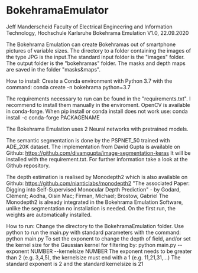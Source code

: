 # BokehramaEmulator
Jeff Manderscheid
Faculty of Electrical Engineering and Information Technology, Hochschule Karlsruhe
Bokehrama Emulation V1.0, 22.09.2020

The Bokehrama Emulation can create Bokehramas out of smartphone pictures of variable sizes. The directory to a folder containing the images of the type JPG is the input.The standard input folder is the "images" folder. The output folder is the "bokehramas" folder. The masks and depth maps are saved in the folder "masks&maps".

How to install:
Create a Conda environment with Python 3.7 with the command:
conda create -n bokehrama python=3.7

The requirements necessary to run can be found in the "requirements.txt".
I recommend to install them manually in the enviroment.
OpenCV is available in conda-forge.
When pip install or conda install does not work use:
conda install -c conda-forge PACKAGENAME


The Bokehrama Emulation uses 2 Neural networks with pretrained models.

The semantic segmentation is done by the PSPNET_50 trained with ADE_20K dataset. The implementation from David Gupta
is available on Github:
https://github.com/divamgupta/image-segmentation-keras
It will be installed with the requirement.txt.
For further information take a look at the Github repository.

The depth estimation is realised by Monodepth2 which is also available on Github:
https://github.com/nianticlabs/monodepth2
"The associated Paper: Digging into Self-Supervised Monocular Depth Prediction" - by Godard, Clément; Aodha, Oisin Mac; Firman, Michael; Brostow, Gabriel
The Monodepth2 is already integrated in the Bokehrama Emulation Software, unlike the segmentation no installation is needed.
On the first run, the weights are automatically installed.


How to run:
Change the directory to the BokehramaEmulation folder.
Use python to run the main.py with standard parameters with the command:
python main.py
To set the exponent to change the depth of field, and/or set the kernel size for the Gaussian kernel for filtering by:
python main.py --exponent NUMBER --kernelsize NUMBER
The exponent needs to be greater than 2 (e.g. 3,4,5), the kernelsize must end with a 1 (e.g. 11,21,31,...)
The standard exponent is 2 and the standard kernelsize is 21
